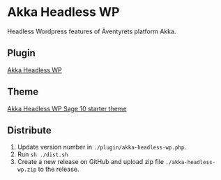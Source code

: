 # Akka Headless WP

Headless Wordpress features of Äventyrets platform Akka.

## Plugin

[Akka Headless WP](https://github.com/Aventyret/akka-headless-wp/tree/main/plugin)

## Theme

[Akka Headless WP Sage 10 starter theme](https://github.com/Aventyret/akka-headless-wp/tree/main/starter-theme)

## Distribute

1. Update version number in `./plugin/akka-headless-wp.php`.
2. Run `sh ./dist.sh`
3. Create a new release on GitHub and upload zip file `./akka-headless-wp.zip` to the release.
